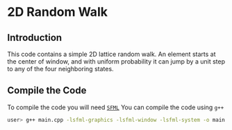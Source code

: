# 2D Random Walk 

## Introduction 

This code contains a simple 2D lattice random walk. An element starts at the center of window, and with uniform probability it can jump by a unit step to any of the four neighboring states. 

## Compile the Code 
To compile the code you will need [`SFML`]()
You can compile the code using `g++` 
```bash 
user> g++ main.cpp -lsfml-graphics -lsfml-window -lsfml-system -o main.x 
```